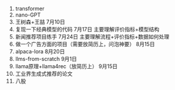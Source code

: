 1. transformer
2. nano-GPT
3. 王树森+王喆 7月10日
4. 复现一下经典模型的代码 7月17日 主要理解评价指标+模型结构
5. 新闻推荐项目练手 7月24日 主要理解流程+评价指标+数据如何处理
6. 做一个广告方面的项目（需要放简历上，问泡神要） 8月15日
7. alpaca-lora 8月20日
8. llms-from-scratch 9月1日
9. llama原理+llama4rec（放简历上） 9月15日
10. 工业界生成式推荐的论文
11. 八股
